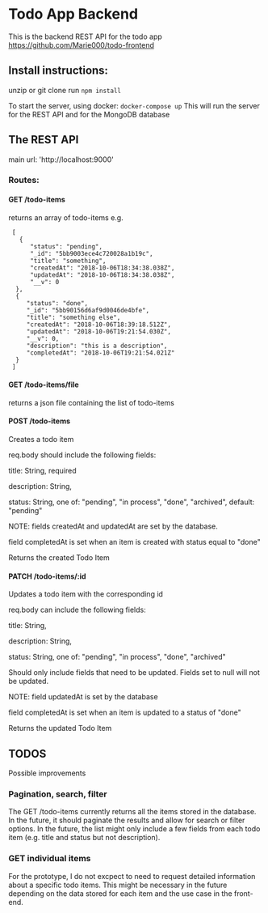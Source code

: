 # Todo App Backend

This is the backend REST API for the todo app
https://github.com/Marie000/todo-frontend

## Install instructions:

unzip or git clone
run `npm install`

To start the server, using docker:
`docker-compose up`
This will run the server for the REST API and for the MongoDB database

## The REST API

main url: 'http://localhost:9000'

### Routes:
#### GET /todo-items
  returns an array of todo-items
  e.g. 

     [
       {
          "status": "pending",
          "_id": "5bb9003ece4c720028a1b19c",
          "title": "something",
          "createdAt": "2018-10-06T18:34:38.038Z",
          "updatedAt": "2018-10-06T18:34:38.038Z",
          "__v": 0
      },
      {
         "status": "done",
         "_id": "5bb90156d6af9d0046de4bfe",
         "title": "something else",
         "createdAt": "2018-10-06T18:39:18.512Z",
         "updatedAt": "2018-10-06T19:21:54.030Z",
         "__v": 0,
         "description": "this is a description",
         "completedAt": "2018-10-06T19:21:54.021Z"
      }
     ] 

#### GET /todo-items/file
  returns a json file containing the list of todo-items

#### POST /todo-items

  Creates a todo item

  req.body should include the following fields:

  title: String, required
  
  description: String,
  
  status: String, one of: "pending", "in process", "done", "archived", default: "pending"
  
  NOTE: fields createdAt and updatedAt are set by the database.
  
  field completedAt is set when an item is created with status equal to "done"
  
  Returns the created Todo Item


#### PATCH /todo-items/:id

  Updates a todo item with the corresponding id

  req.body can include the following fields:

  title: String,

  description: String,

  status: String, one of: "pending", "in process", "done", "archived"

  Should only include fields that need to be updated. Fields set to null will not be updated.

  NOTE: field updatedAt is set by the database

  field completedAt is set when an item is updated to a status of "done"

  Returns the updated Todo Item

## TODOS

Possible improvements

### Pagination, search, filter

The GET /todo-items currently returns all the items stored in the database. In the future, it should paginate the results and allow for search or filter options.
In the future, the list might only include a few fields from each todo item (e.g. title and status but not description).


### GET individual items

For the prototype, I do not excpect to need to request detailed information about a specific todo items. This might be necessary in the future depending on the data stored for each item and the use case in the front-end.
